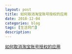```yaml
---
layout: post
title: 如何取消淘宝账号授权的应用
date: 2018-12-04
categories: blog
tags: [生活窍门]
description: 
---
```



[如何取消淘宝账号授权的应用](https://jingyan.baidu.com/article/a3a3f81138211c8da3eb8a45.html)

